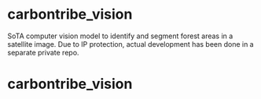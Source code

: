 # carbontribe_vision

SoTA computer vision model to identify and segment forest areas in a satellite image.
Due to IP protection, actual development has been done in a separate private repo.
# carbontribe_vision
